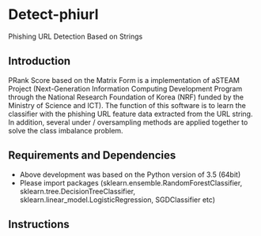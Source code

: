 # Detect-phiurl
Phishing URL Detection Based on Strings

## Introduction
PRank Score based on the Matrix Form is a implementation of aSTEAM Project (Next-Generation Information Computing Development Program through the National Research Foundation of Korea (NRF) funded by the Ministry of Science and ICT). The function of this software is to learn the classifier with the phishing URL feature data extracted from the URL string. In addition, several under / oversampling methods are applied together to solve the class imbalance problem.

## Requirements and Dependencies
* Above development was based on the Python version of 3.5 (64bit)
* Please import packages (sklearn.ensemble.RandomForestClassifier, sklearn.tree.DecisionTreeClassifier, sklearn.linear_model.LogisticRegression, SGDClassifier etc)

## Instructions


